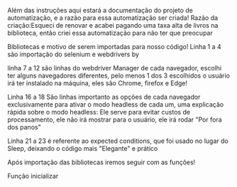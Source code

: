 Além das instruções aqui estará a documentação do projeto de automatização, e a razão para essa automatização ser criada! 
Razão da criação:Esqueci de renovar e acabei pagando uma taxa alta de livros na biblioteca, então criei essa automatização para não ter que preocupar

Bibliotecas e motivo de serem importadas para nosso código!
Linha 1 a 4 são importação do selenium e webdrivers by

linha 7 a 12 são linhas do webdriver Manager de cada navegador, escolhi ter alguns navegadores diferentes, pelo menos 1 dos 3 escolhidos o usuário irá ter instalado na máquina, eles são Chrome, firefox e Edge! 

Linha 16 a 18 São linhas importanto as opções de cada navegador exclusivamente para ativar o modo headless de cada um, uma explicação rápida sobre o modo headless: Ele serve para evitar custos de processamento, ele não irá mostrar para o usuário, ele irá rodar "Por fora dos panos"

Linha 21 a 23 é referente ao expected conditions, que foi usado no lugar do Sleep, deixando o código mais "Elegante" e prático

Após importação das bibliotecas iremos seguir com as funções!

Função inicializar  